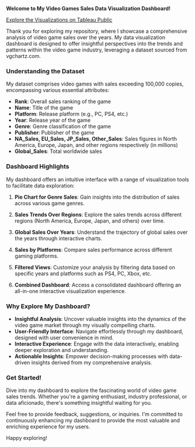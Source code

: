 **Welcome to My Video Games Sales Data Visualization Dashboard!**

[Explore the Visualizations on Tableau Public](https://public.tableau.com/views/VideoGamesSales_17116205004700/Dashboard?:language=en-US&publish=yes&:sid=&:display_count=n&:origin=viz_share_link)


Thank you for exploring my repository, where I showcase a comprehensive analysis of video game sales over the years. My data visualization dashboard is designed to offer insightful perspectives into the trends and patterns within the video game industry, leveraging a dataset sourced from vgchartz.com.

### Understanding the Dataset

My dataset comprises video games with sales exceeding 100,000 copies, encompassing various essential attributes:

- **Rank**: Overall sales ranking of the game
- **Name**: Title of the game
- **Platform**: Release platform (e.g., PC, PS4, etc.)
- **Year**: Release year of the game
- **Genre**: Genre classification of the game
- **Publisher**: Publisher of the game
- **NA_Sales, EU_Sales, JP_Sales, Other_Sales**: Sales figures in North America, Europe, Japan, and other regions respectively (in millions)
- **Global_Sales**: Total worldwide sales

### Dashboard Highlights

My dashboard offers an intuitive interface with a range of visualization tools to facilitate data exploration:

1. **Pie Chart for Genre Sales**: Gain insights into the distribution of sales across various game genres.

2. **Sales Trends Over Regions**: Explore the sales trends across different regions (North America, Europe, Japan, and others) over time.

3. **Global Sales Over Years**: Understand the trajectory of global sales over the years through interactive charts.

4. **Sales by Platforms**: Compare sales performance across different gaming platforms.

5. **Filtered Views**: Customize your analysis by filtering data based on specific years and platforms such as PS4, PC, Xbox, etc.

6. **Combined Dashboard**: Access a consolidated dashboard offering an all-in-one interactive visualization experience.

### Why Explore My Dashboard?

- **Insightful Analysis**: Uncover valuable insights into the dynamics of the video game market through my visually compelling charts.
- **User-Friendly Interface**: Navigate effortlessly through my dashboard, designed with user convenience in mind.
- **Interactive Experience**: Engage with the data interactively, enabling deeper exploration and understanding.
- **Actionable Insights**: Empower decision-making processes with data-driven insights derived from my comprehensive analysis.

### Get Started!

Dive into my dashboard to explore the fascinating world of video game sales trends. Whether you're a gaming enthusiast, industry professional, or data aficionado, there's something insightful waiting for you.

Feel free to provide feedback, suggestions, or inquiries. I'm committed to continuously enhancing my dashboard to provide the most valuable and enriching experience for my users.

Happy exploring!
